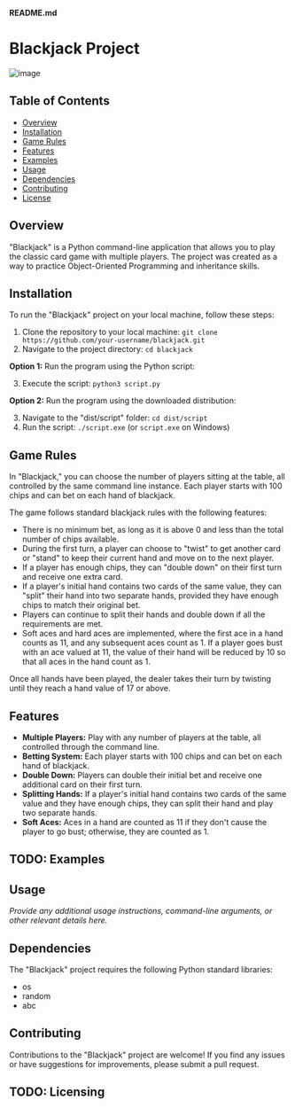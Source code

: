 **README.md**

# Blackjack Project

![image](https://github.com/LiamBowie/blackjack/assets/15195267/ea73f259-ec6a-47cf-9719-6281df155de3)

## Table of Contents

- [Overview](#overview)
- [Installation](#installation)
- [Game Rules](#game-rules)
- [Features](#features)
- [Examples](#examples)
- [Usage](#usage)
- [Dependencies](#dependencies)
- [Contributing](#contributing)
- [License](#license)

## Overview

"Blackjack" is a Python command-line application that allows you to play the classic card game with multiple players. The project was created as a way to practice Object-Oriented Programming and inheritance skills.

## Installation

To run the "Blackjack" project on your local machine, follow these steps:

1. Clone the repository to your local machine: `git clone https://github.com/your-username/blackjack.git`
2. Navigate to the project directory: `cd blackjack`

**Option 1:** Run the program using the Python script:

3. Execute the script: `python3 script.py`

**Option 2:** Run the program using the downloaded distribution:

3. Navigate to the "dist/script" folder: `cd dist/script`
5. Run the script: `./script.exe` (or `script.exe` on Windows)

## Game Rules

In "Blackjack," you can choose the number of players sitting at the table, all controlled by the same command line instance. Each player starts with 100 chips and can bet on each hand of blackjack.

The game follows standard blackjack rules with the following features:

- There is no minimum bet, as long as it is above 0 and less than the total number of chips available.
- During the first turn, a player can choose to "twist" to get another card or "stand" to keep their current hand and move on to the next player.
- If a player has enough chips, they can "double down" on their first turn and receive one extra card.
- If a player's initial hand contains two cards of the same value, they can "split" their hand into two separate hands, provided they have enough chips to match their original bet.
- Players can continue to split their hands and double down if all the requirements are met.
- Soft aces and hard aces are implemented, where the first ace in a hand counts as 11, and any subsequent aces count as 1. If a player goes bust with an ace valued at 11, the value of their hand will be reduced by 10 so that all aces in the hand count as 1.

Once all hands have been played, the dealer takes their turn by twisting until they reach a hand value of 17 or above.

## Features

- **Multiple Players:** Play with any number of players at the table, all controlled through the command line.
- **Betting System:** Each player starts with 100 chips and can bet on each hand of blackjack.
- **Double Down:** Players can double their initial bet and receive one additional card on their first turn.
- **Splitting Hands:** If a player's initial hand contains two cards of the same value and they have enough chips, they can split their hand and play two separate hands.
- **Soft Aces:** Aces in a hand are counted as 11 if they don't cause the player to go bust; otherwise, they are counted as 1.

## TODO: Examples

## Usage

*Provide any additional usage instructions, command-line arguments, or other relevant details here.*

## Dependencies

The "Blackjack" project requires the following Python standard libraries:

- os
- random
- abc

## Contributing

Contributions to the "Blackjack" project are welcome! If you find any issues or have suggestions for improvements, please submit a pull request.

## TODO: Licensing
